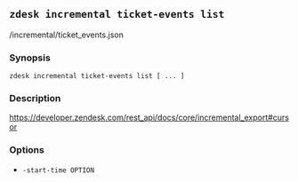 ## `zdesk incremental ticket-events list`

/incremental/ticket_events.json

### Synopsis

    zdesk incremental ticket-events list [ ... ]

### Description

https://developer.zendesk.com/rest_api/docs/core/incremental_export#cursor

### Options

* `-start-time OPTION`

